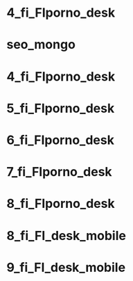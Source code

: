 # 4_fi_FIporno_desk
# seo_mongo
# 4_fi_FIporno_desk
# 5_fi_FIporno_desk
# 6_fi_FIporno_desk
# 7_fi_FIporno_desk
# 8_fi_FIporno_desk
# 8_fi_FI_desk_mobile
# 9_fi_FI_desk_mobile
